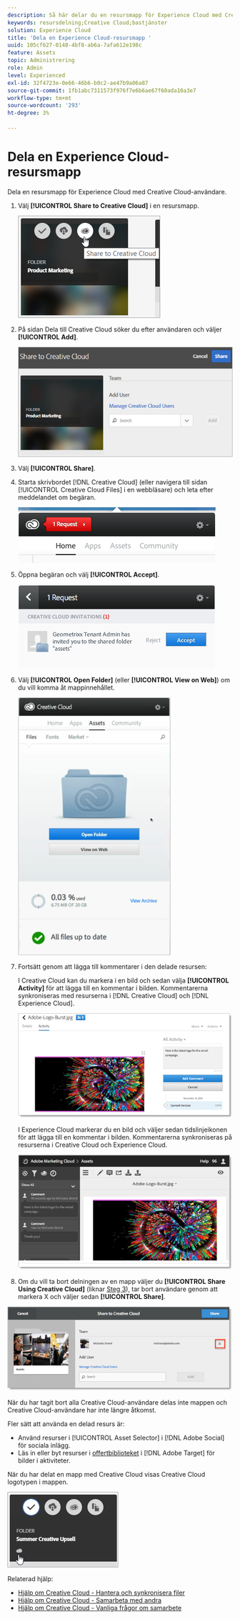 ```yaml
---
description: Så här delar du en resursmapp för Experience Cloud med Creative Cloud-användare.
keywords: resursdelning;Creative Cloud;bastjänster
solution: Experience Cloud
title: 'Dela en Experience Cloud-resursmapp '
uuid: 105cf627-0148-4bf8-ab6a-7afa612e198c
feature: Assets
topic: Administrering
role: Admin
level: Experienced
exl-id: 32f4723e-0e66-46b6-b0c2-ae47b9a06a87
source-git-commit: 1fb1abc7311573f976f7e6b6ae67f60ada10a3e7
workflow-type: tm+mt
source-wordcount: '293'
ht-degree: 3%

---
```


# Dela en Experience Cloud-resursmapp

Dela en resursmapp för Experience Cloud med Creative Cloud-användare.

1. Välj **[!UICONTROL Share to Creative Cloud]** i en resursmapp.

   ![Stegresultat](assets/asset-share-cc.png)
1. På sidan Dela till Creative Cloud söker du efter användaren och väljer **[!UICONTROL Add]**.

   ![](assets/asset-share-cc-page.png)

1. Välj **[!UICONTROL Share]**.
1. Starta skrivbordet [!DNL Creative Cloud] (eller navigera till sidan [!UICONTROL Creative Cloud Files] i en webbläsare) och leta efter meddelandet om begäran.

   ![](assets/cc_share_request.png)
1. Öppna begäran och välj **[!UICONTROL Accept]**.

   ![Stegresultat](assets/cc_share_accept.png)
1. Välj **[!UICONTROL Open Folder]** (eller **[!UICONTROL View on Web]**) om du vill komma åt mappinnehållet.

   ![Stegresultat](assets/creative_cloud_open_folder.png)
1. Fortsätt genom att lägga till kommentarer i den delade resursen:

   I Creative Cloud kan du markera i en bild och sedan välja **[!UICONTROL Activity]** för att lägga till en kommentar i bilden. Kommentarerna synkroniseras med resurserna i [!DNL Creative Cloud] och [!DNL Experience Cloud].

   ![](assets/asset_comment_cc.png)

   I Experience Cloud markerar du en bild och väljer sedan tidslinjeikonen för att lägga till en kommentar i bilden. Kommentarerna synkroniseras på resurserna i Creative Cloud och Experience Cloud.

   ![](assets/asset_comment_mac.png)

1. Om du vill ta bort delningen av en mapp väljer du **[!UICONTROL Share Using Creative Cloud]** (liknar [Steg 3](t-share-creative-cloud.md#step_BA17CFA185284641A9B878BA29551996)), tar bort användare genom att markera X och väljer sedan **[!UICONTROL Share]**.

![](assets/asset_remove_user.png)

När du har tagit bort alla Creative Cloud-användare delas inte mappen och Creative Cloud-användare har inte längre åtkomst.

Fler sätt att använda en delad resurs är:

* Använd resurser i [!UICONTROL Asset Selector] i [!DNL Adobe Social] för sociala inlägg.
* Läs in eller byt resurser i [offertbiblioteket](https://experienceleague.adobe.com/docs/target/using/experiences/offers/manage-content.html?lang=en) i [!DNL Adobe Target] för bilder i aktiviteter.

När du har delat en mapp med Creative Cloud visas Creative Cloud logotypen i mappen.

![](assets/asset-cc-logo.png)

Relaterad hjälp:

* [Hjälp om Creative Cloud - Hantera och synkronisera filer](https://helpx.adobe.com/creative-cloud/help/sync-creative-cloud-files.html)
* [Hjälp om Creative Cloud - Samarbeta med andra](https://helpx.adobe.com/creative-cloud/help/collaboration.html)
* [Hjälp om Creative Cloud - Vanliga frågor om samarbete](https://helpx.adobe.com/creative-cloud/help/collaboration-faq.html)

